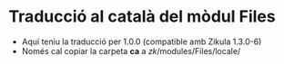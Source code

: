 Traducció al català del mòdul **Files**
=======================================
- Aquí teniu la traducció per 1.0.0 (compatible amb Zikula 1.3.0-6)
- Només cal copiar la carpeta **ca** a *zk*/modules/Files/locale/
